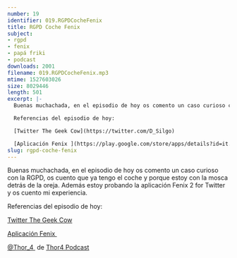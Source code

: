 ```yaml
---
number: 19
identifier: 019.RGPDCocheFenix
title: RGPD Coche Fenix
subject:
- rgpd
- fenix
- papá friki
- podcast
downloads: 2001
filename: 019.RGPDCocheFenix.mp3
mtime: 1527603026
size: 8029446
length: 501
excerpt: |-
  Buenas muchachada, en el episodio de hoy os comento un caso curioso con la RGPD, os cuento que ya tengo el coche y porque estoy con la mosca detrás de la oreja. Además estoy probando la aplicación Fenix 2 for Twitter y os cuento mi experiencia.

  Referencias del episodio de hoy:

  [Twitter The Geek Cow](https://twitter.com/D_Silgo)

  [Aplicación Fenix ](https://play.google.com/store/apps/details?id=it.mvilla.androi
slug: rgpd-coche-fenix
---
```

Buenas muchachada, en el episodio de hoy os comento un caso curioso con la RGPD, os cuento que ya tengo el coche y porque estoy con la mosca detrás de la oreja. Además estoy probando la aplicación Fenix 2 for Twitter y os cuento mi experiencia.

Referencias del episodio de hoy:

[Twitter The Geek Cow](https://twitter.com/D_Silgo)

[Aplicación Fenix ](https://play.google.com/store/apps/details?id=it.mvilla.android.fenix2)

[@Thor\_4 ](https://twitter.com/thor_4) de [Thor4 Podcast](https://pca.st/8Ra1)